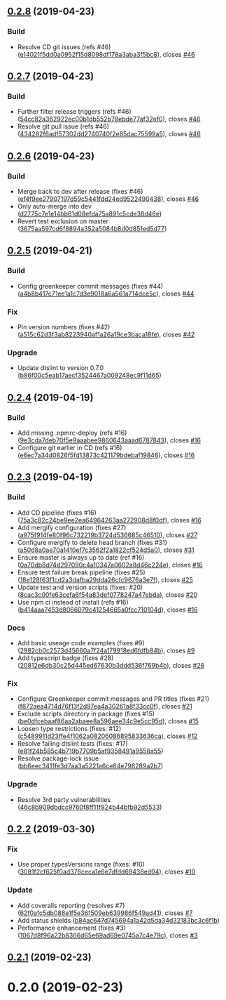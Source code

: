 ## [0.2.8](https://github.com/JustinLivi/redux-keyable/compare/v0.2.7...v0.2.8) (2019-04-23)


### Build

* Resolve CD git issues (refs #46) ([e14021f5dd0a0952f15d8098df178a3aba3f5bc8](https://github.com/JustinLivi/redux-keyable/commit/e14021f5dd0a0952f15d8098df178a3aba3f5bc8)), closes [#46](https://github.com/JustinLivi/redux-keyable/issues/46)



## [0.2.7](https://github.com/JustinLivi/redux-keyable/compare/v0.2.6...v0.2.7) (2019-04-23)


### Build

* Further filter release triggers (refs #46) ([54cc82a362922ec00b1db552b78ebde77af32ef0](https://github.com/JustinLivi/redux-keyable/commit/54cc82a362922ec00b1db552b78ebde77af32ef0)), closes [#46](https://github.com/JustinLivi/redux-keyable/issues/46)
* Resolve git pull issue (refs #46) ([434282f6adf57302dd2740740f2e85dac75599a5](https://github.com/JustinLivi/redux-keyable/commit/434282f6adf57302dd2740740f2e85dac75599a5)), closes [#46](https://github.com/JustinLivi/redux-keyable/issues/46)



## [0.2.6](https://github.com/JustinLivi/redux-keyable/compare/v0.2.5...v0.2.6) (2019-04-23)


### Build

* Merge back to dev after release (fixes #46) ([ef4f9ee27907197d59c5441fdd24ed9522490438](https://github.com/JustinLivi/redux-keyable/commit/ef4f9ee27907197d59c5441fdd24ed9522490438)), closes [#46](https://github.com/JustinLivi/redux-keyable/issues/46)
* Only auto-merge into dev ([d2775c7e1e14bb61d08efda75a891c5cde38d46e](https://github.com/JustinLivi/redux-keyable/commit/d2775c7e1e14bb61d08efda75a891c5cde38d46e))
* Revert test exclusion on master ([3675aa597cd6f8894a352a5084b8d0d851ed5d77](https://github.com/JustinLivi/redux-keyable/commit/3675aa597cd6f8894a352a5084b8d0d851ed5d77))



## [0.2.5](https://github.com/JustinLivi/redux-keyable/compare/v0.2.4...v0.2.5) (2019-04-21)


### Build

* Config greenkeeper commit messages (fixes #44) ([a4b8b417c71ee1a1c7d3e9018a6a561a714dce5c](https://github.com/JustinLivi/redux-keyable/commit/a4b8b417c71ee1a1c7d3e9018a6a561a714dce5c)), closes [#44](https://github.com/JustinLivi/redux-keyable/issues/44)

### Fix

* Pin version numbers (fixes #42) ([a515c62d3f3ab8223940af1a26a19ce3baca18fe](https://github.com/JustinLivi/redux-keyable/commit/a515c62d3f3ab8223940af1a26a19ce3baca18fe)), closes [#42](https://github.com/JustinLivi/redux-keyable/issues/42)

### Upgrade

* Update dtslint to version 0.7.0 ([b86f00c5eab17aecf3524467a009248ec9f11d65](https://github.com/JustinLivi/redux-keyable/commit/b86f00c5eab17aecf3524467a009248ec9f11d65))



## [0.2.4](https://github.com/JustinLivi/redux-keyable/compare/v0.2.3...v0.2.4) (2019-04-19)


### Build

* Add missing .npmrc-deploy (refs #16) ([9e3cda7deb70f5e9aaabee9860643aaad6787843](https://github.com/JustinLivi/redux-keyable/commit/9e3cda7deb70f5e9aaabee9860643aaad6787843)), closes [#16](https://github.com/JustinLivi/redux-keyable/issues/16)
* Configure git earlier in CD (refs #16) ([e6ec7a34d0826f5fd13873c421179bdebaf19846](https://github.com/JustinLivi/redux-keyable/commit/e6ec7a34d0826f5fd13873c421179bdebaf19846)), closes [#16](https://github.com/JustinLivi/redux-keyable/issues/16)



## [0.2.3](https://github.com/JustinLivi/redux-keyable/compare/v0.2.2...v0.2.3) (2019-04-19)


### Build

* Add CD pipeline (fixes #16) ([75a3c82c24be9ee2ea64964263aa272908d8f0df](https://github.com/JustinLivi/redux-keyable/commit/75a3c82c24be9ee2ea64964263aa272908d8f0df)), closes [#16](https://github.com/JustinLivi/redux-keyable/issues/16)
* Add mergify configuration (fixes #27) ([a975f914fe80f96c732219b3724d536685c46510](https://github.com/JustinLivi/redux-keyable/commit/a975f914fe80f96c732219b3724d536685c46510)), closes [#27](https://github.com/JustinLivi/redux-keyable/issues/27)
* Configure mergify to delete head branch (fixes #31) ([a50d8a0ae70a1410ef7c3562f2a1822cf524d5a0](https://github.com/JustinLivi/redux-keyable/commit/a50d8a0ae70a1410ef7c3562f2a1822cf524d5a0)), closes [#31](https://github.com/JustinLivi/redux-keyable/issues/31)
* Ensure master is always up to date (ref #16) ([0a70db8d74d297090c4a10347a0602a8d46c224e](https://github.com/JustinLivi/redux-keyable/commit/0a70db8d74d297090c4a10347a0602a8d46c224e)), closes [#16](https://github.com/JustinLivi/redux-keyable/issues/16)
* Ensure test failure break pipeline (fixes #25) ([18e128f63f1cd2a3dafba29dda26cfc9676a3e7f](https://github.com/JustinLivi/redux-keyable/commit/18e128f63f1cd2a3dafba29dda26cfc9676a3e7f)), closes [#25](https://github.com/JustinLivi/redux-keyable/issues/25)
* Update test and version scripts (fixes: #20) ([8cac3c00fe63cefa6f54a83def0778247a47ebda](https://github.com/JustinLivi/redux-keyable/commit/8cac3c00fe63cefa6f54a83def0778247a47ebda)), closes [#20](https://github.com/JustinLivi/redux-keyable/issues/20)
* Use npm ci instead of install (refs #16) ([b414aaa7453d8066079c41254665a0fcc710104d](https://github.com/JustinLivi/redux-keyable/commit/b414aaa7453d8066079c41254665a0fcc710104d)), closes [#16](https://github.com/JustinLivi/redux-keyable/issues/16)

### Docs

* Add basic useage code examples (fixes #9) ([2982cb0c2573d45660a7f24a179918ed6fdfb84b](https://github.com/JustinLivi/redux-keyable/commit/2982cb0c2573d45660a7f24a179918ed6fdfb84b)), closes [#9](https://github.com/JustinLivi/redux-keyable/issues/9)
* Add typescript badge (fixes #28) ([20812e6db30c25d445ed67630b3ddd536f769b4b](https://github.com/JustinLivi/redux-keyable/commit/20812e6db30c25d445ed67630b3ddd536f769b4b)), closes [#28](https://github.com/JustinLivi/redux-keyable/issues/28)

### Fix

* Configure Greenkeeper commit messages and PR titles (fixes #21) ([f872aea4714d76f13f2d97ea4a30261a8f33cc0f](https://github.com/JustinLivi/redux-keyable/commit/f872aea4714d76f13f2d97ea4a30261a8f33cc0f)), closes [#21](https://github.com/JustinLivi/redux-keyable/issues/21)
* Exclude scripts directory in package (fixes #15) ([be0dfcebaaf86aa2abaee8a596aee34c9e5cc95d](https://github.com/JustinLivi/redux-keyable/commit/be0dfcebaaf86aa2abaee8a596aee34c9e5cc95d)), closes [#15](https://github.com/JustinLivi/redux-keyable/issues/15)
* Loosen type restrictions (fixes: #12) ([c5489911d23ffe4f1062a08206086895833636ca](https://github.com/JustinLivi/redux-keyable/commit/c5489911d23ffe4f1062a08206086895833636ca)), closes [#12](https://github.com/JustinLivi/redux-keyable/issues/12)
* Resolve failing dtslint tests (fixes: #17) ([e81f24b585c4b719b7709b5af9358491a9558a55](https://github.com/JustinLivi/redux-keyable/commit/e81f24b585c4b719b7709b5af9358491a9558a55))
* Resolve package-lock issue ([bb6eec3411fe3d7aa3a5221a6ce64e798289a2b7](https://github.com/JustinLivi/redux-keyable/commit/bb6eec3411fe3d7aa3a5221a6ce64e798289a2b7))

### Upgrade

* Resolve 3rd party vulnerabilities ([46c8b909dbdcc9760f8ff11f924b44bfb92d5533](https://github.com/JustinLivi/redux-keyable/commit/46c8b909dbdcc9760f8ff11f924b44bfb92d5533))



## [0.2.2](https://github.com/JustinLivi/redux-keyable/compare/v0.2.1...v0.2.2) (2019-03-30)


### Fix

* Use proper typesVersions range (fixes: #10) ([3081f2cf625f0ad376ceca1e6e7dfdd69438ed04](https://github.com/JustinLivi/redux-keyable/commit/3081f2cf625f0ad376ceca1e6e7dfdd69438ed04)), closes [#10](https://github.com/JustinLivi/redux-keyable/issues/10)

### Update

* Add coveralls reporting (resolves #7) ([62f0afc5db088e1f5e361509eb639986f549ad41](https://github.com/JustinLivi/redux-keyable/commit/62f0afc5db088e1f5e361509eb639986f549ad41)), closes [#7](https://github.com/JustinLivi/redux-keyable/issues/7)
* Add status shields ([b84ac647d745694a1a42d5da34d32183bc3c6f1b](https://github.com/JustinLivi/redux-keyable/commit/b84ac647d745694a1a42d5da34d32183bc3c6f1b))
* Performance enhancement (fixes #3) ([1067d8f96a22b8366d65e69ad69e0745a7c4e79c](https://github.com/JustinLivi/redux-keyable/commit/1067d8f96a22b8366d65e69ad69e0745a7c4e79c)), closes [#3](https://github.com/JustinLivi/redux-keyable/issues/3)



## [0.2.1](https://github.com/JustinLivi/redux-keyable/compare/v0.2.0...v0.2.1) (2019-02-23)




# 0.2.0 (2019-02-23)




